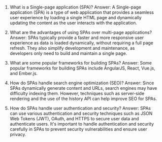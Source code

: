 

1. What is a Single-page application (SPA)? 
Answer: A Single-page application (SPA) is a type of web application that provides a seamless user experience by loading a single HTML page and dynamically updating the content as the user interacts with the application. 

2. What are the advantages of using SPAs over multi-page applications? 
Answer: SPAs typically provide a faster and more responsive user experience as data is loaded dynamically, without requiring a full page refresh. They also simplify development and maintenance, as developers only need to build and maintain a single page. 

3. What are some popular frameworks for building SPAs? 
Answer: Some popular frameworks for building SPAs include AngularJS, React, Vue.js, and Ember.js. 

4. How do SPAs handle search engine optimization (SEO)? 
Answer: Since SPAs dynamically generate content and URLs, search engines may have difficulty indexing them. However, techniques such as server-side rendering and the use of the history API can help improve SEO for SPAs. 

5. How do SPAs handle user authentication and security? 
Answer: SPAs can use various authentication and security techniques such as JSON Web Tokens (JWT), OAuth, and HTTPS to secure user data and authenticate users. It's important to handle authentication and security carefully in SPAs to prevent security vulnerabilities and ensure user privacy.